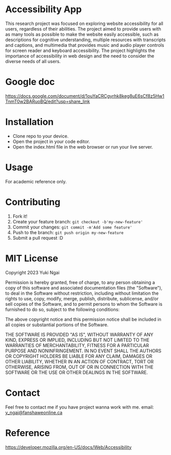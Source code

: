 # Accessibility App

This research project was focused on exploring website accessibility for all users, regardless of their abilities. The project aimed to provide users with as many tools as possible to make the website easily accessible, such as descriptions for cognitive understanding, multiple resources with transcripts and captions, and multimedia that provides music and audio player controls for screen reader and keyboard accessibility. The project highlights the importance of accessibility in web design and the need to consider the diverse needs of all users.


# Google doc

https://docs.google.com/document/d/1ouYaCRCgyrhk8keg8uE6sCf8z5Hw1TnmT0w2BARuoBQ/edit?usp=share_link


# Installation

* Clone repo to your device.
* Open the project in your code editor.
* Open the index.html file in the web browser or run your live server.

# Usage

For academic reference only.

# Contributing

1. Fork it!
2. Create your feature branch: `git checkout -b'my-new-feature'`
3. Commit your changes: `git commit -m'Add some feature'`
4. Push to the branch: `git push origin my-new-feature`
5. Submit a pull request :D


# MIT License

Copyright 2023 Yuki Ngai

Permission is hereby granted, free of charge, to any person obtaining a copy of this software and associated documentation files (the "Software"), to deal in the Software without restriction, including without limitation the rights to use, copy, modify, merge, publish, distribute, sublicense, and/or sell copies of the Software, and to permit persons to whom the Software is furnished to do so, subject to the following conditions:

The above copyright notice and this permission notice shall be included in all copies or substantial portions of the Software.

THE SOFTWARE IS PROVIDED "AS IS", WITHOUT WARRANTY OF ANY KIND, EXPRESS OR IMPLIED, INCLUDING BUT NOT LIMITED TO THE WARRANTIES OF MERCHANTABILITY, FITNESS FOR A PARTICULAR PURPOSE AND NONINFRINGEMENT. IN NO EVENT SHALL THE AUTHORS OR COPYRIGHT HOLDERS BE LIABLE FOR ANY CLAIM, DAMAGES OR OTHER LIABILITY, WHETHER IN AN ACTION OF CONTRACT, TORT OR OTHERWISE, ARISING FROM, OUT OF OR IN CONNECTION WITH THE SOFTWARE OR THE USE OR OTHER DEALINGS IN THE SOFTWARE.

# Contact

Feel free to contact me if you have project wanna work with me.
email: y_ngai@fanshaweonline.ca


# Reference

https://developer.mozilla.org/en-US/docs/Web/Accessibility
